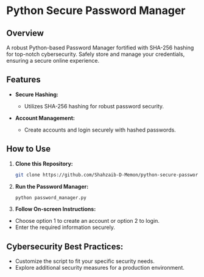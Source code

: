 # Python Secure Password Manager

## Overview

A robust Python-based Password Manager fortified with SHA-256 hashing for top-notch cybersecurity. Safely store and manage your credentials, ensuring a secure online experience.

## Features

- **Secure Hashing:**

  - Utilizes SHA-256 hashing for robust password security.

- **Account Management:**
  - Create accounts and login securely with hashed passwords.

## How to Use

1. **Clone this Repository:**
   ```bash
   git clone https://github.com/Shahzaib-D-Memon/python-secure-password-manager.git
   ```
2. **Run the Password Manager:**
   ```bash
   python password_manager.py
   ```
3. **Follow On-screen Instructions:**

- Choose option 1 to create an account or option 2 to login.
- Enter the required information securely.

## Cybersecurity Best Practices:

- Customize the script to fit your specific security needs.
- Explore additional security measures for a production environment.
